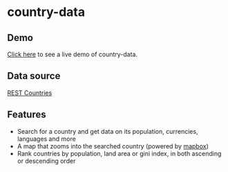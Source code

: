 # country-data

## Demo
[Click here](https://johnatanf.github.io/country-data/) to see a live demo of country-data. 

## Data source 
[REST Countries](https://restcountries.eu/)

## Features 
- Search for a country and get data on its population, currencies, languages and more 
- A map that zooms into the searched country (powered by [mapbox](https://www.mapbox.com/))
- Rank countries by population, land area or gini index, in both ascending or descending order 
